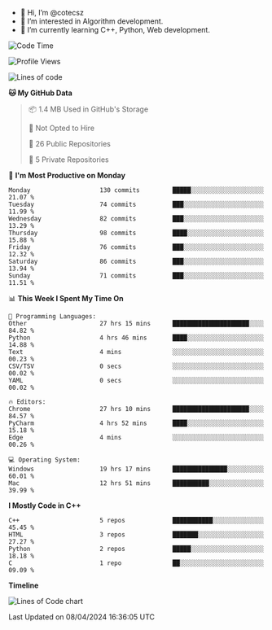 - 👋 Hi, I’m @cotecsz
- 👀 I’m interested in Algorithm development.
- 🌱 I’m currently learning C++, Python, Web development.

<!---
cotecsz/cotecsz is a ✨ special ✨ repository because its `README.md` (this file) appears on your GitHub profile.
You can click the Preview link to take a look at your changes.
--->

<!--START_SECTION:waka-->
![Code Time](http://img.shields.io/badge/Code%20Time-803%20hrs%206%20mins-blue)

![Profile Views](http://img.shields.io/badge/Profile%20Views-0-blue)

![Lines of code](https://img.shields.io/badge/From%20Hello%20World%20I%27ve%20Written-1.2%20million%20lines%20of%20code-blue)

**🐱 My GitHub Data** 

> 📦 1.4 MB Used in GitHub's Storage 
 > 
> 🚫 Not Opted to Hire
 > 
> 📜 26 Public Repositories 
 > 
> 🔑 5 Private Repositories 
 > 
📅 **I'm Most Productive on Monday** 

```text
Monday                   130 commits         █████░░░░░░░░░░░░░░░░░░░░   21.07 % 
Tuesday                  74 commits          ███░░░░░░░░░░░░░░░░░░░░░░   11.99 % 
Wednesday                82 commits          ███░░░░░░░░░░░░░░░░░░░░░░   13.29 % 
Thursday                 98 commits          ████░░░░░░░░░░░░░░░░░░░░░   15.88 % 
Friday                   76 commits          ███░░░░░░░░░░░░░░░░░░░░░░   12.32 % 
Saturday                 86 commits          ███░░░░░░░░░░░░░░░░░░░░░░   13.94 % 
Sunday                   71 commits          ███░░░░░░░░░░░░░░░░░░░░░░   11.51 % 
```


📊 **This Week I Spent My Time On** 

```text
💬 Programming Languages: 
Other                    27 hrs 15 mins      █████████████████████░░░░   84.82 % 
Python                   4 hrs 46 mins       ████░░░░░░░░░░░░░░░░░░░░░   14.88 % 
Text                     4 mins              ░░░░░░░░░░░░░░░░░░░░░░░░░   00.23 % 
CSV/TSV                  0 secs              ░░░░░░░░░░░░░░░░░░░░░░░░░   00.02 % 
YAML                     0 secs              ░░░░░░░░░░░░░░░░░░░░░░░░░   00.02 % 

🔥 Editors: 
Chrome                   27 hrs 10 mins      █████████████████████░░░░   84.57 % 
PyCharm                  4 hrs 52 mins       ████░░░░░░░░░░░░░░░░░░░░░   15.18 % 
Edge                     4 mins              ░░░░░░░░░░░░░░░░░░░░░░░░░   00.26 % 

💻 Operating System: 
Windows                  19 hrs 17 mins      ███████████████░░░░░░░░░░   60.01 % 
Mac                      12 hrs 51 mins      ██████████░░░░░░░░░░░░░░░   39.99 % 
```

**I Mostly Code in C++** 

```text
C++                      5 repos             ███████████░░░░░░░░░░░░░░   45.45 % 
HTML                     3 repos             ███████░░░░░░░░░░░░░░░░░░   27.27 % 
Python                   2 repos             █████░░░░░░░░░░░░░░░░░░░░   18.18 % 
C                        1 repo              ██░░░░░░░░░░░░░░░░░░░░░░░   09.09 % 
```



**Timeline**

![Lines of Code chart](https://raw.githubusercontent.com/cotecsz/cotecsz/master/assets/bar_graph.png)


 Last Updated on 08/04/2024 16:36:05 UTC
<!--END_SECTION:waka-->
